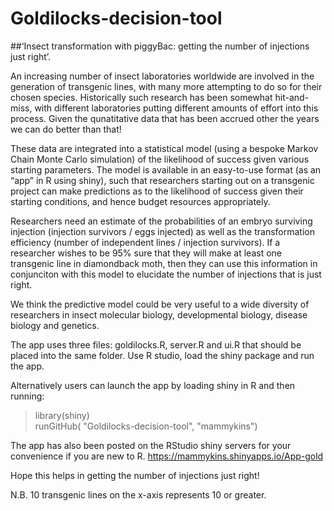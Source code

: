 # Goldilocks-decision-tool
##‘Insect transformation with piggyBac: getting the number of injections just right’. 

An increasing number of insect laboratories worldwide are involved in the generation of transgenic lines, with many more attempting to do so for their chosen species. Historically such research has been somewhat hit-and-miss, with different laboratories putting different amounts of effort into this process. Given the qunatitative data that has been accrued other the years we can do better than that!

These data are integrated into a statistical model (using a bespoke Markov Chain Monte Carlo simulation) of the likelihood of success given various starting parameters. The model is available in an easy-to-use format (as an “app” in R using shiny), such that researchers starting out on a transgenic project can make predictions as to the likelihood of success given their starting conditions, and hence budget resources appropriately.

Researchers need an estimate of the probabilities of an embryo surviving injection (injection survivors / eggs injected) as well as the transformation efficiency (number of independent lines / injection survivors). If a researcher wishes to be 95% sure that they will make at least one transgenic line in diamondback moth, then they can use this information in conjunciton with this model to elucidate the number of injections that is just right.

We think the predictive model could be very useful to a wide diversity of researchers in insect molecular biology, developmental biology, disease biology and genetics.

The app uses three files: goldilocks.R, server.R and ui.R that should be placed into the same folder. Use R studio, load the shiny package and run the app.

Alternatively users can launch the app by loading shiny in R and then running:

>library(shiny)  
>runGitHub( "Goldilocks-decision-tool", "mammykins")

The app has also been posted on the RStudio shiny servers for your convenience if you are new to R.   https://mammykins.shinyapps.io/App-gold

Hope this helps in getting the number of injections just right!

N.B. 10 transgenic lines on the x-axis represents 10 or greater.
